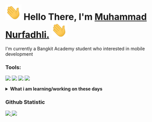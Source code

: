 <h1 align="left">
    <img src="https://raw.githubusercontent.com/fadhli-69/fadhli-69/master/wave.gif" width="50px"> Hello There, I'm <a href="https://github.com/fadhli-69">Muhammad Nurfadhli.</a> 
<h align="right">
    <img src="https://raw.githubusercontent.com/fadhli-69/fadhli-69/master/wave.gif" width="50px">
        
</h1>
I'm currently a Bangkit Academy student who interested in mobile development

### Tools:
<p>
    <img src="https://img.shields.io/badge/OS-Windows-blue?&logo=windows" />
    <img src="https://img.shields.io/badge/Code-Kotlin-blue?&logo=kotlin" />
    <img src="https://img.shields.io/badge/IDE-Android Studio-blue?&logo=android studio" />
    <img src="https://img.shields.io/badge/Text%20Editor-Visual%20Studio%20Code-blue?&logo=visual%20studio%20code&logoColor=blue" />
</p>
<details>
 <summary><strong>What i am learning/working on these days</strong></summary>
    - 🔭 I’m currently a student in Bangkit 2024 batch 2 </br>
    - 🌱 I’m currently learning Mobile development </br>
    - 👯 I’m looking to collaborate on Mobile Apps. </br>
    - 📫 How to reach me: <a href="mailto:fadhli7261@gmail.com">Email me!</a>  </br>
    - ⚡ Fun fact: I love Anime, Webtoon and so on!! </br>
</details>

### Github Statistic
<p align="left">
<a href="https://github.com/fadhli-69">
  <img height="180em" src="https://github-readme-stats.vercel.app/api?username=fadhli-69&show_icons=true&theme=tokyonight&include_all_commits=true&count_private=true"/>
  <img height="180em" src="https://github-readme-stats.vercel.app/api/top-langs/?username=fadhli-69&layout=compact&langs_count=8&theme=tokyonight"/>
</a>
</p>
